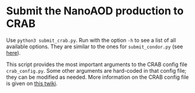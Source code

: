 # Submit the NanoAOD production to CRAB

Use `python3 submit_crab.py`. Run with the option `-h` to see a list of all available options.
They are similar to the ones for `submit_condor.py` (see [here](https://github.com/LukaLambrecht/HcNano/tree/main/HcNano/run)).

This script provides the most important arguments to the CRAB config file `crab_config.py`.
Some other arguments are hard-coded in that config file; they can be modified as needed.
More information on the CRAB config file is given on [this twiki](https://twiki.cern.ch/twiki/bin/view/CMSPublic/CRAB3ConfigurationFile).
